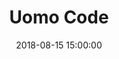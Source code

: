 ---
layout: inner
position: left
title: 'Uomo Code'
date: 2018-08-15 15:00:00
categories: Academic
tags: Design-Thinking Entrepreneurship
featured_image: '/img/posts/uomocode.jpg'
project_link: 'https://www.behance.net/gallery/159904383/Business-Idea-A-styling-service-for-men'
button_icon: 'behance'
button_text: 'Visit Project'
lead_text: 'Business Idea: A styling service for men. An online platform for Indian men
to get personalised style ideas and give them
smart tips which help them to dress better &
live up to their aspirations.'
---